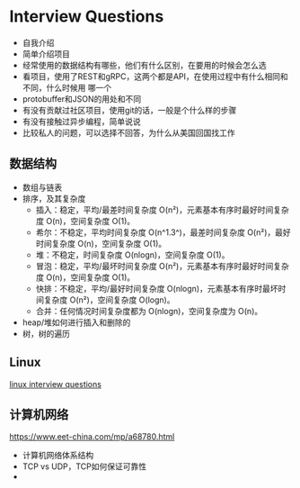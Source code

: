 # Interview Questions



- 自我介绍
- 简单介绍项目
- 经常使用的数据结构有哪些，他们有什么区别，在要用的时候会怎么选
- 看项目，使用了REST和gRPC，这两个都是API，在使用过程中有什么相同和不同，什么时候用
哪一个
- protobuffer和JSON的用处和不同
- 有没有贡献过社区项目，使用git的话，一般是个什么样的步骤
- 有没有接触过异步编程，简单说说
- 比较私人的问题，可以选择不回答，为什么从美国回国找工作


## 数据结构
- 数组与链表
- 排序，及其复杂度
   - 插入：稳定，平均/最差时间复杂度 O(n²)，元素基本有序时最好时间复杂度 O(n)，空间复杂度 O(1)。
   - 希尔：不稳定，平均时间复杂度 O(n^1.3^)，最差时间复杂度 O(n²)，最好时间复杂度 O(n)，空间复杂度 O(1)。
   - 堆：不稳定，时间复杂度 O(nlogn)，空间复杂度 O(1)。
   - 冒泡：稳定，平均/最坏时间复杂度 O(n²)，元素基本有序时最好时间复杂度 O(n)，空间复杂度 O(1)。
   - 快排：不稳定，平均/最好时间复杂度 O(nlogn)，元素基本有序时最坏时间复杂度 O(n²)，空间复杂度 O(logn)。
   - 合并：任何情况时间复杂度都为 O(nlogn)，空间复杂度为 O(n)。
- heap/堆如何进行插入和删除的
- 树，树的遍历

## Linux
[linux interview questions](linux-interview-questions.md)

## 计算机网络
https://www.eet-china.com/mp/a68780.html
- 计算机网络体系结构
- TCP vs UDP，TCP如何保证可靠性
- 
